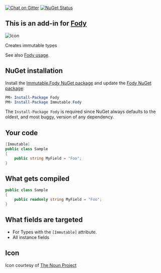 [![Chat on Gitter](https://img.shields.io/gitter/room/fody/fody.svg?style=flat)](https://gitter.im/Fody/Fody)
[![NuGet Status](http://img.shields.io/nuget/v/Immutable.Fody.svg?style=flat)](https://www.nuget.org/packages/Immutable.Fody/)


## This is an add-in for [Fody](https://github.com/Fody/Home/)

![Icon](https://raw.github.com/Fody/Immutable/master/Icons/package_icon.png)

Creates immutable types

See also [Fody usage](https://github.com/Fody/Home/blob/master/pages/usage.md).


## NuGet installation

Install the [Immutable.Fody NuGet package](https://nuget.org/packages/Immutable.Fody/) and update the [Fody NuGet package](https://nuget.org/packages/Fody/):

```powershell
PM> Install-Package Fody
PM> Install-Package Immutable.Fody
```

The `Install-Package Fody` is required since NuGet always defaults to the oldest, and most buggy, version of any dependency.


## Your code

```csharp
[Immutable]
public class Sample
{
    public string MyField = "Foo";
}
```


## What gets compiled

```csharp
public class Sample
{
    public readonly string MyField = "Foo";
}
```


## What fields are targeted 

 * For Types with the `[Immutable]` attribute.
 * All instance fields


## Icon

Icon courtesy of [The Noun Project](http://thenounproject.com)